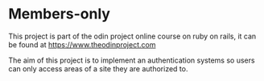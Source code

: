 # Members-only

This project is part of the odin project online course
on ruby on rails, it can be found at https://www.theodinproject.com

The aim of this project is to implement an authentication 
systems so users can only access areas of a site they are authorized to.
